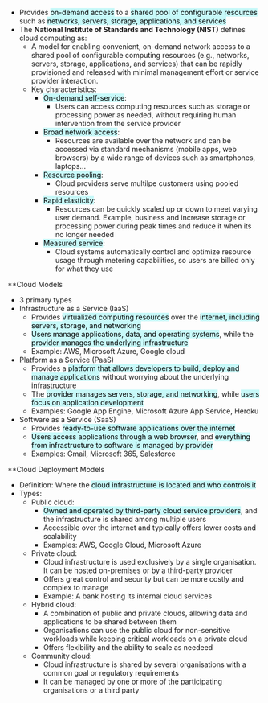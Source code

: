 - Provides <mark style="background: #ABF7F7A6;">on-demand access</mark> to a <mark style="background: #ABF7F7A6;">shared pool of configurable resources</mark> such as <mark style="background: #ABF7F7A6;">networks, servers, storage, applications, and services</mark>
- The **National Institute of Standards and Technology (NIST)** defines cloud computing as:  
	- A model for enabling convenient, on-demand network access to a shared pool of configurable computing resources (e.g., networks, servers, storage, applications, and services) that can be rapidly provisioned and released with minimal management effort or service provider interaction.
	- Key characteristics:
		- <mark style="background: #ABF7F7A6;">On-demand self-service</mark>:
			- Users can access computing resources such as storage or processing power as needed, without requiring human intervention from the service provider
		- <mark style="background: #ABF7F7A6;">Broad network access</mark>:
			- Resources are available over the network and can be accessed via standard mechanisms (mobile apps, web browsers) by a wide range of devices such as smartphones, laptops...
		- <mark style="background: #ABF7F7A6;">Resource pooling</mark>:
			- Cloud providers serve multilpe customers using pooled resources
		- <mark style="background: #ABF7F7A6;">Rapid elasticity</mark>:
			- Resources can be quickly scaled up or down to meet varying user demand. Example, business and increase storage or processing power during peak times and reduce it when its no longer needed
		- <mark style="background: #ABF7F7A6;">Measured service</mark>:
			- Cloud systems automatically control and optimize resource usage through metering capabilities, so users are billed only for what they use

**Cloud Models
- 3 primary types
- Infrastructure as a Service (IaaS)
	- Provides <mark style="background: #ABF7F7A6;">virtualized computing resources</mark> over the <mark style="background: #ABF7F7A6;">internet, including servers, storage, and networking</mark>
	- <mark style="background: #ABF7F7A6;">Users manage applications, data, and operating systems</mark>, while the <mark style="background: #ABF7F7A6;">provider manages the underlying infrastructure</mark>
	- Example: AWS, Microsoft Azure, Google cloud
- Platform as a Service (PaaS)
	- Provides a <mark style="background: #ABF7F7A6;">platform that allows developers to build, deploy and manage applications</mark> without worrying about the underlying infrastructure
	- The <mark style="background: #ABF7F7A6;">provider manages servers, storage, and networking</mark>, while <mark style="background: #ABF7F7A6;">users focus on application development</mark>
	- Examples: Google App Engine, Microsoft Azure App Service, Heroku
- Software as a Service (SaaS)
	- Provides <mark style="background: #ABF7F7A6;">ready-to-use software applications over the internet</mark>
	- <mark style="background: #ABF7F7A6;">Users access applications through a web browser</mark>, and <mark style="background: #ABF7F7A6;">everything from infrastructure to software is managed by provider</mark>
	- Examples: Gmail, Microsoft 365, Salesforce

**Cloud Deployment Models
- Definition: Where the <mark style="background: #ABF7F7A6;">cloud infrastructure is located and who controls it</mark>
- Types:
	- Public cloud:
		- <mark style="background: #ABF7F7A6;">Owned and operated by third-party cloud service providers</mark>, and the infrastructure is shared among multiple users
		- Accessible over the internet and typically offers lower costs and scalability
		- Examples: AWS, Google Cloud, Microsoft Azure
	- Private cloud:
		- Cloud infrastructure is used exclusively by a single organisation. It can be hosted on-premises or by a third-party provider
		- Offers great control and security but can be more costly and complex to manage
		- Example: A bank hosting its internal cloud services
	- Hybrid cloud:
		- A combination of public and private clouds, allowing data and applications to be shared between them
		- Organisations can use the public cloud for non-sensitive workloads while keeping critical workloads on a private cloud
		- Offers flexibility and the ability to scale as needeed
	- Community cloud:
		- Cloud infrastructure is shared by several organisations with a common goal or regulatory requirements
		- It can be managed by one or more of the participating organisations or a third party